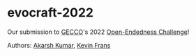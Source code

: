 # evocraft-2022
Our submission to [GECCO](https://gecco-2022.sigevo.org/HomePage)'s 2022 [Open-Endedness Challenge](https://evocraft.life/)!

Authors:
[Akarsh Kumar](https://akarshkumar.com/),
[Kevin Frans](https://kvfrans.com/)

